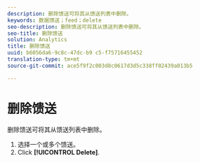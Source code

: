 ```yaml
---
description: 删除馈送可将其从馈送列表中删除。
keywords: 数据馈送；feed；delete
seo-description: 删除馈送可将其从馈送列表中删除。
seo-title: 删除馈送
solution: Analytics
title: 删除馈送
uuid: b6056da6-9c8c-47dc-b9 c5-f75716455452
translation-type: tm+mt
source-git-commit: ace5f9f2c003d8c0617d3d5c338ff02439a013b5

---
```



# 删除馈送

删除馈送可将其从馈送列表中删除。

1. 选择一个或多个馈送。
1. Click **[!UICONTROL Delete]**.
